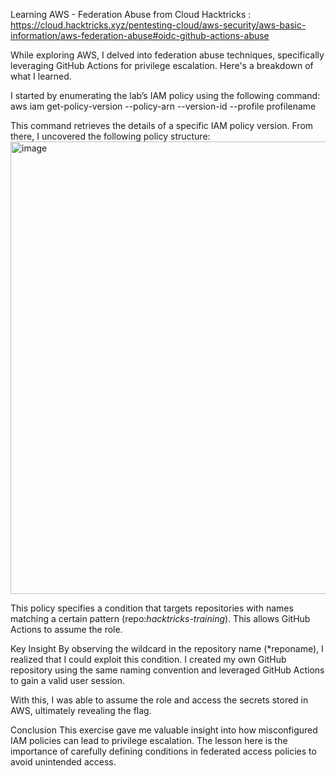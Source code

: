 Learning AWS - Federation Abuse from Cloud Hacktricks : https://cloud.hacktricks.xyz/pentesting-cloud/aws-security/aws-basic-information/aws-federation-abuse#oidc-github-actions-abuse

While exploring AWS, I delved into federation abuse techniques, specifically leveraging GitHub Actions for privilege escalation. Here's a breakdown of what I learned.

I started by enumerating the lab’s IAM policy using the following command:
aws iam get-policy-version --policy-arn <policy-arn> --version-id <version-id> --profile profilename

This command retrieves the details of a specific IAM policy version. From there, I uncovered the following policy structure:
<img width="724" alt="image" src="https://github.com/user-attachments/assets/f72267cd-9940-4982-b602-f9fa5d09068c">

This policy specifies a condition that targets repositories with names matching a certain pattern (repo:*hacktricks-training*). This allows GitHub Actions to assume the role.

Key Insight
By observing the wildcard in the repository name (*reponame), I realized that I could exploit this condition. I created my own GitHub repository using the same naming convention and leveraged GitHub Actions to gain a valid user session.

With this, I was able to assume the role and access the secrets stored in AWS, ultimately revealing the flag.

Conclusion
This exercise gave me valuable insight into how misconfigured IAM policies can lead to privilege escalation. The lesson here is the importance of carefully defining conditions in federated access policies to avoid unintended access.

